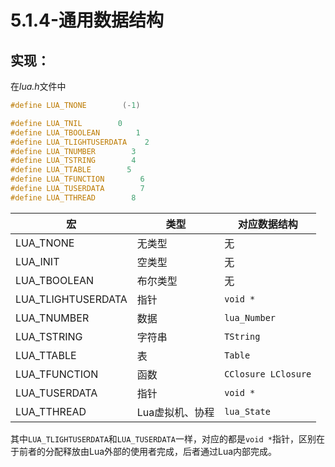 # 5.1.4-通用数据结构

## 实现：

在*lua.h*文件中

```c
#define LUA_TNONE        (-1)

#define LUA_TNIL        0
#define LUA_TBOOLEAN        1
#define LUA_TLIGHTUSERDATA    2
#define LUA_TNUMBER        3
#define LUA_TSTRING        4
#define LUA_TTABLE        5
#define LUA_TFUNCTION        6
#define LUA_TUSERDATA        7
#define LUA_TTHREAD        8
```

| 宏                  | 类型        | 对应数据结构              |
| ------------------ | --------- | ------------------- |
| LUA_TNONE          | 无类型       | 无                   |
| LUA_INIT           | 空类型       | 无                   |
| LUA_TBOOLEAN       | 布尔类型      | 无                   |
| LUA_TLIGHTUSERDATA | 指针        | `void *`            |
| LUA_TNUMBER        | 数据        | `lua_Number`        |
| LUA_TSTRING        | 字符串       | `TString`           |
| LUA_TTABLE         | 表         | `Table`             |
| LUA_TFUNCTION      | 函数        | `CClosure LClosure` |
| LUA_TUSERDATA      | 指针        | `void *`            |
| LUA_TTHREAD        | Lua虚拟机、协程 | `lua_State`         |

其中`LUA_TLIGHTUSERDATA`和`LUA_TUSERDATA`一样，对应的都是`void *`指针，区别在于前者的分配释放由Lua外部的使用者完成，后者通过Lua内部完成。
